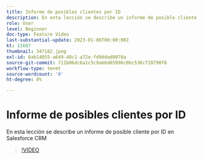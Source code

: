 ```yaml
---
title: Informe de posibles clientes por ID
description: En esta lección se describe un informe de posible cliente por ID en Salesforce CRM
role: User
level: Beginner
doc-type: Feature Video
last-substantial-update: 2023-01-06T00:00:00Z
kt: 11687
thumbnail: 347182.jpeg
exl-id: 6ab14055-a649-40c1-a72e-fd9ddad0078a
source-git-commit: 711b06dc6a1c5c9ab6d65996c0bc536cf28790f8
workflow-type: tm+mt
source-wordcount: '0'
ht-degree: 0%

---
```


# Informe de posibles clientes por ID

En esta lección se describe un informe de posible cliente por ID en Salesforce CRM

>[!VIDEO](https://video.tv.adobe.com/v/347182/?quality=12&learn=on)
